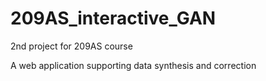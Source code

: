 # 209AS_interactive_GAN
2nd project for 209AS course

A web application supporting data synthesis and correction
